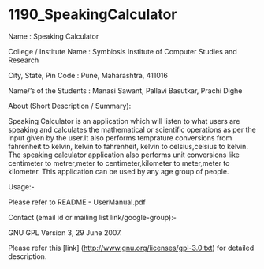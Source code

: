 1190_SpeakingCalculator
=======================

Name : Speaking Calculator

College / Institute Name : Symbiosis Institute of Computer Studies and Research

City, State, Pin Code : Pune, Maharashtra, 411016

Name/’s of the Students : Manasi Sawant, Pallavi Basutkar, Prachi Dighe

About (Short Description / Summary):

Speaking Calculator is an application which will listen to what users are
speaking and calculates the mathematical or scientific operations as per the
input given by the user.It also performs temprature conversions from
fahrenheit to kelvin, kelvin to fahrenheit, kelvin to celsius,celsius to kelvin. The
speaking calculator application also performs unit conversions like centimeter
to metrer,meter to centimeter,kilometer to meter,meter to kilometer.
This application can be used by any age group of people.

Usage:-

Please refer to README - UserManual.pdf

Contact (email id or mailing list link/google-group):-

GNU GPL Version 3, 29 June 2007.

Please refer this [link] (http://www.gnu.org/licenses/gpl-3.0.txt) for detailed description.
